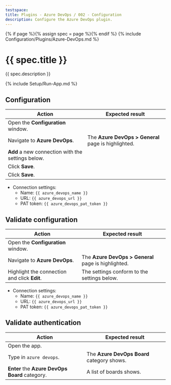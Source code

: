 ```yaml
---
testspace:
title: Plugins - Azure DevOps / 002 - Configuration
description: Configure the Azure DevOps plugin.
---
```


{% if page %}{% assign spec = page %}{% endif %}
{% include Configuration/Plugins/Azure-DevOps.md %}

# {{ spec.title }}

{{ spec.description }}

{% include Setup/Run-App.md %}

## Configuration

| Action                                            | Expected result                                     |
| ------------------------------------------------- | --------------------------------------------------- |
| Open the **Configuration** window.                |                                                     |
| Navigate to **Azure DevOps**.                     | The **Azure DevOps > General** page is highlighted. |
| **Add** a new connection with the settings below. |                                                     |
| Click **Save**.                                   |                                                     |
| Click **Save**.                                   |                                                     |

- Connection settings:
  - Name: `{{ azure_devops_name }}`
  - URL: `{{ azure_devops_url }}`
  - PAT token: `{{ azure_devops_pat_token }}`

## Validate configuration

| Action                                       | Expected result                                     |
| -------------------------------------------- | --------------------------------------------------- |
| Open the **Configuration** window.           |                                                     |
| Navigate to **Azure DevOps**.                | The **Azure DevOps > General** page is highlighted. |
| Highlight the connection and click **Edit**. | The settings conform to the settings below.         |

- Connection settings:
  - Name: `{{ azure_devops_name }}`
  - URL: `{{ azure_devops_url }}`
  - PAT token: `{{ azure_devops_pat_token }}`

## Validate authentication

| Action                                         | Expected result                            |
| ---------------------------------------------- | ------------------------------------------ |
| Open the app.                                  |                                            |
| Type in `azure devops`.                        | The **Azure DevOps Board** category shows. |
| **Enter** the **Azure DevOps Board** category. | A list of boards shows.                    |
